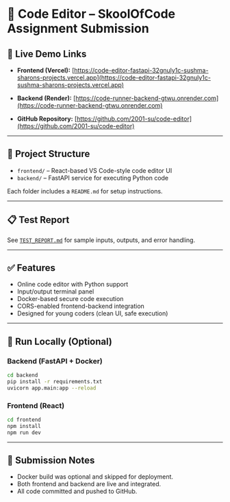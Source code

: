 # 🧠 Code Editor – SkoolOfCode Assignment Submission

## 🔗 Live Demo Links

* **Frontend (Vercel):**
  [https://code-editor-fastapi-32gnuly1c-sushma-sharons-projects.vercel.app](https://code-editor-fastapi-32gnuly1c-sushma-sharons-projects.vercel.app)

* **Backend (Render):**
  [https://code-runner-backend-gtwu.onrender.com](https://code-runner-backend-gtwu.onrender.com)

* **GitHub Repository:**
  [https://github.com/2001-su/code-editor](https://github.com/2001-su/code-editor)

---

## 📁 Project Structure

* `frontend/` – React-based VS Code-style code editor UI
* `backend/` – FastAPI service for executing Python code

Each folder includes a `README.md` for setup instructions.

---

## 📋 Test Report

See [`TEST_REPORT.md`](./TEST_REPORT.md) for sample inputs, outputs, and error handling.

---

## ✅ Features

* Online code editor with Python support
* Input/output terminal panel
* Docker-based secure code execution
* CORS-enabled frontend-backend integration
* Designed for young coders (clean UI, safe execution)

---

## 🚀 Run Locally (Optional)

### Backend (FastAPI + Docker)

```bash
cd backend
pip install -r requirements.txt
uvicorn app.main:app --reload
```

### Frontend (React)

```bash
cd frontend
npm install
npm run dev
```

---

## 📣 Submission Notes

* Docker build was optional and skipped for deployment.
* Both frontend and backend are live and integrated.
* All code committed and pushed to GitHub.
